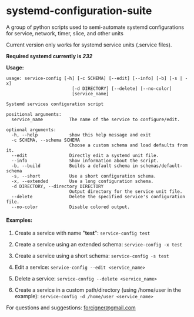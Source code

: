 # systemd-configuration-suite
A group of python scripts used to semi-automate systemd configurations for service, network, timer, slice, and other units

Current version only works for systemd service units (.service files).

**Required systemd currently is *232***

**Usage:**
```
usage: service-config [-h] [-c SCHEMA] [--edit] [--info] [-b] [-s | -x]
                         [-d DIRECTORY] [--delete] [--no-color]
                         [service_name]

Systemd services configuration script

positional arguments:
  service_name          The name of the service to configure/edit.

optional arguments:
  -h, --help            show this help message and exit
  -c SCHEMA, --schema SCHEMA
                        Choose a custom schema and load defaults from it.
  --edit                Directly edit a systemd unit file.
  --info                Show information about the script.
  -b, --build           Builds a default schema in schemas/default-schema
  -s, --short           Use a short configuration schema.
  -x, --extended        Use a long configuration schema.
  -d DIRECTORY, --directory DIRECTORY
                        Output directory for the service unit file.
  --delete              Delete the specified service's configuration file.
  --no-color            Disable colored output.
```

#### Examples:

1. Create a service with name "**test**":
`service-config test`

2. Create a service using an extended schema:
`service-config -x test`

3. Create a service using a short schema:
`service-config -s test`

4. Edit a service:
`service-config --edit <service_name>`

5. Delete a service:
`service-config --delete <service_name>`

6. Create a service in a custom path/directory (using /home/user in the example):
`service-config -d /home/user <service_name>`

For questions and suggestions:
forcigner@gmail.com
